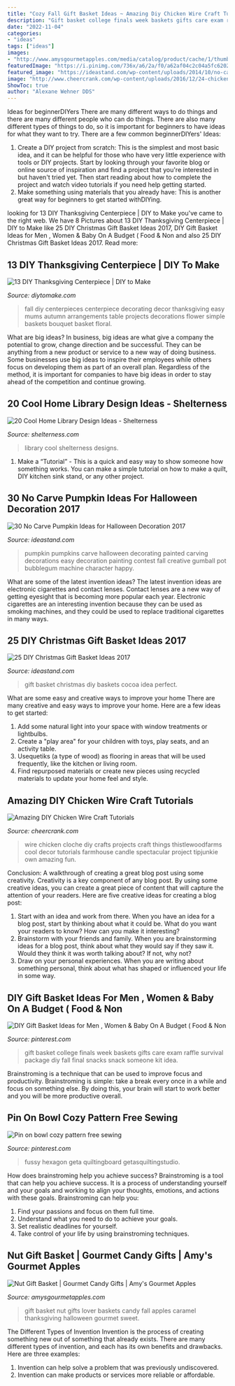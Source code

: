 ```yaml
---
title: "Cozy Fall Gift Basket Ideas ~ Amazing Diy Chicken Wire Craft Tutorials"
description: "Gift basket college finals week baskets gifts care exam raffle survival package diy fall final snacks snack someone kit idea"
date: "2022-11-04"
categories:
- "ideas"
tags: ["ideas"]
images:
- "http://www.amysgourmetapples.com/media/catalog/product/cache/1/thumbnail/800x/17f82f742ffe127f42dca9de82fb58b1/n/u/nut-lovers-gift-basket-pop.jpg"
featuredImage: "https://i.pinimg.com/736x/a6/2a/f0/a62af04c2c04a5fc62029d40c4678f84.jpg"
featured_image: "https://ideastand.com/wp-content/uploads/2014/10/no-carve-pumpkin-ideas/19-bubblegum-machine.jpg"
image: "http://www.cheercrank.com/wp-content/uploads/2016/12/24-chicken-wire-craft-ideas.jpg"
ShowToc: true
author: "Alexane Wehner DDS"
---
```



Ideas for beginnerDIYers
There are many different ways to do things and there are many different people who can do things. There are also many different types of things to do, so it is important for beginners to have ideas for what they want to try. There are a few common beginnerDIYers' Ideas: 
1. Create a DIY project from scratch: This is the simplest and most basic idea, and it can be helpful for those who have very little experience with tools or DIY projects. Start by looking through your favorite blog or online source of inspiration and find a project that you're interested in but haven't tried yet. Then start reading about how to complete the project and watch video tutorials if you need help getting started. 
2. Make something using materials that you already have: This is another great way for beginners to get started withDIYing.

	

		
looking for 13 DIY Thanksgiving Centerpiece | DIY to Make you've came to the right web. We have 8 Pictures about 13 DIY Thanksgiving Centerpiece | DIY to Make like 25 DIY Christmas Gift Basket Ideas 2017, DIY Gift Basket Ideas for Men , Women &amp; Baby On A Budget ( Food &amp; Non and also 25 DIY Christmas Gift Basket Ideas 2017. Read more:
		
    
## 13 DIY Thanksgiving Centerpiece | DIY To Make

<img loading=lazy src="http://www.diytomake.com/wp-content/uploads/2015/11/Basket-Full-Thanksgiving-DIY-Centerpiece.jpg" onerror="this.onerror=null;this.src='https://tse2.mm.bing.net/th?id=OIP.VIv322uzuHS9ittVjeh8iQHaJG&amp;pid=15.1';" alt="13 DIY Thanksgiving Centerpiece | DIY to Make">

_Source: diytomake.com_

>fall diy centerpieces centerpiece decorating decor thanksgiving easy mums autumn arrangements table projects decorations flower simple baskets bouquet basket floral. 

	

What are big ideas?
In business, big ideas are what give a company the potential to grow, change direction and be successful. They can be anything from a new product or service to a new way of doing business. 
Some businesses use big ideas to inspire their employees while others focus on developing them as part of an overall plan. Regardless of the method, it is important for companies to have big ideas in order to stay ahead of the competition and continue growing.

    
## 20 Cool Home Library Design Ideas - Shelterness

<img loading=lazy src="http://i.shelterness.com/home-library-designs-1.jpeg" onerror="this.onerror=null;this.src='https://tse4.mm.bing.net/th?id=OIP.nrwj5Quhzrz79GWtDaEG3gHaF7&amp;pid=15.1';" alt="20 Cool Home Library Design Ideas - Shelterness">

_Source: shelterness.com_

>library cool shelterness designs. 

	

1. Make a “Tutorial” - This is a quick and easy way to show someone how something works. You can make a simple tutorial on how to make a quilt, DIY kitchen sink stand, or any other project. 

    
## 30 No Carve Pumpkin Ideas For Halloween Decoration 2017

<img loading=lazy src="https://ideastand.com/wp-content/uploads/2014/10/no-carve-pumpkin-ideas/19-bubblegum-machine.jpg" onerror="this.onerror=null;this.src='https://tse1.mm.bing.net/th?id=OIP.Iiora0M5eO6WCyFd98uK7QHaJ4&amp;pid=15.1';" alt="30 No Carve Pumpkin Ideas for Halloween Decoration 2017">

_Source: ideastand.com_

>pumpkin pumpkins carve halloween decorating painted carving decorations easy decoration painting contest fall creative gumball pot bubblegum machine character happy. 

	

What are some of the latest invention ideas?
The latest invention ideas are electronic cigarettes and contact lenses. Contact lenses are a new way of getting eyesight that is becoming more popular each year. Electronic cigarettes are an interesting invention because they can be used as smoking machines, and they could be used to replace traditional cigarettes in many ways.

    
## 25 DIY Christmas Gift Basket Ideas 2017

<img loading=lazy src="https://ideastand.com/wp-content/uploads/2017/10/christmas-baskets-diy/3-christmas-gift-basket-idea-diy.jpg" onerror="this.onerror=null;this.src='https://tse1.mm.bing.net/th?id=OIP.-ywLIDAV_zc1ZARJf_P0PgHaLH&amp;pid=15.1';" alt="25 DIY Christmas Gift Basket Ideas 2017">

_Source: ideastand.com_

>gift basket christmas diy baskets cocoa idea perfect. 

	

What are some easy and creative ways to improve your home
There are many creative and easy ways to improve your home. Here are a few ideas to get started: 
1. Add some natural light into your space with window treatments or lightbulbs. 
2. Create a "play area" for your children with toys, play seats, and an activity table. 
3. Usequetiks (a type of wood) as flooring in areas that will be used frequently, like the kitchen or living room. 
4. Find repurposed materials or create new pieces using recycled materials to update your home feel and style.

    
## Amazing DIY Chicken Wire Craft Tutorials

<img loading=lazy src="http://www.cheercrank.com/wp-content/uploads/2016/12/24-chicken-wire-craft-ideas.jpg" onerror="this.onerror=null;this.src='https://tse3.mm.bing.net/th?id=OIP.ADUTyazelNhaVcfgsS_7rwHaLH&amp;pid=15.1';" alt="Amazing DIY Chicken Wire Craft Tutorials">

_Source: cheercrank.com_

>wire chicken cloche diy crafts projects craft things thistlewoodfarms cool decor tutorials farmhouse candle spectacular project tipjunkie own amazing fun. 

	

Conclusion: A walkthrough of creating a great blog post using some creativity.
Creativity is a key component of any blog post. By using some creative ideas, you can create a great piece of content that will capture the attention of your readers. Here are five creative ideas for creating a blog post: 
1. Start with an idea and work from there. When you have an idea for a blog post, start by thinking about what it could be. What do you want your readers to know? How can you make it interesting? 
2. Brainstorm with your friends and family. When you are brainstorming ideas for a blog post, think about what they would say if they saw it. Would they think it was worth talking about? If not, why not? 
3. Draw on your personal experiences. When you are writing about something personal, think about what has shaped or influenced your life in some way.

    
## DIY Gift Basket Ideas For Men , Women &amp; Baby On A Budget ( Food &amp; Non

<img loading=lazy src="https://i.pinimg.com/736x/61/f6/dc/61f6dc78188c5cb0b1efa116fa1f4ce7.jpg" onerror="this.onerror=null;this.src='https://tse1.mm.bing.net/th?id=OIP.KHWuTpUZUvB0J04BOi0i5AHaNK&amp;pid=15.1';" alt="DIY Gift Basket Ideas for Men , Women &amp; Baby On A Budget ( Food &amp; Non">

_Source: pinterest.com_

>gift basket college finals week baskets gifts care exam raffle survival package diy fall final snacks snack someone kit idea. 

	

Brainstroming is a technique that can be used to improve focus and productivity. Brainstroming is simple: take a break every once in a while and focus on something else. By doing this, your brain will start to work better and you will be more productive overall.

    
## Pin On Bowl Cozy Pattern Free Sewing

<img loading=lazy src="https://i.pinimg.com/736x/a6/2a/f0/a62af04c2c04a5fc62029d40c4678f84.jpg" onerror="this.onerror=null;this.src='https://tse1.mm.bing.net/th?id=OIP.LJzy0jTHGpzA__qu5Ie_wgHaHL&amp;pid=15.1';" alt="Pin on bowl cozy pattern free sewing">

_Source: pinterest.com_

>fussy hexagon geta quiltingboard getasquiltingstudio. 

	

How does brainstroming help you achieve success?
Brainstroming is a tool that can help you achieve success. It is a process of understanding yourself and your goals and working to align your thoughts, emotions, and actions with these goals. Brainstroming can help you: 
1. Find your passions and focus on them full time.
2. Understand what you need to do to achieve your goals.
3. Set realistic deadlines for yourself.
4. Take control of your life by using brainstroming techniques.

    
## Nut Gift Basket | Gourmet Candy Gifts | Amy&#039;s Gourmet Apples

<img loading=lazy src="http://www.amysgourmetapples.com/media/catalog/product/cache/1/thumbnail/800x/17f82f742ffe127f42dca9de82fb58b1/n/u/nut-lovers-gift-basket-pop.jpg" onerror="this.onerror=null;this.src='https://tse4.mm.bing.net/th?id=OIP.KKemUUSA1Q2iyWQWfUpuBwHaHa&amp;pid=15.1';" alt="Nut Gift Basket | Gourmet Candy Gifts | Amy&#039;s Gourmet Apples">

_Source: amysgourmetapples.com_

>gift basket nut gifts lover baskets candy fall apples caramel thanksgiving halloween gourmet sweet. 

	

The Different Types of Invention
Invention is the process of creating something new out of something that already exists. There are many different types of invention, and each has its own benefits and drawbacks. Here are three examples: 
1. Invention can help solve a problem that was previously undiscovered. 
2. Invention can make products or services more reliable or affordable. 

